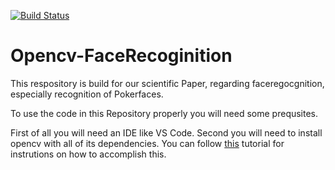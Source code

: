 [![Build Status](https://travis-ci.com/maximilianludwig/Opencv-FaceRecoginition.svg?branch=master)](https://travis-ci.com/maximilianludwig/Opencv-FaceRecoginition)
# Opencv-FaceRecoginition
This respository is build for our scientific Paper, regarding faceregocgnition, especially recognition of Pokerfaces.

To use the code in this Repository properly you will need some prequsites.

First of all you will need an IDE like VS Code.
Second you will need to install opencv with all of its dependencies.
You can follow [this](https://www.pyimagesearch.com/2018/05/28/ubuntu-18-04-how-to-install-opencv/) tutorial for instrutions on how to accomplish this.

